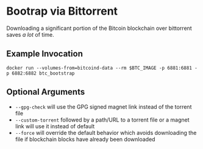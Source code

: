 # Bootrap via Bittorrent

Downloading a significant portion of the Bitcoin blockchain over bittorrent saves *a lot* of time.

## Example Invocation

    docker run --volumes-from=bitcoind-data --rm $BTC_IMAGE -p 6881:6881 -p 6882:6882 btc_bootstrap

## Optional Arguments

* `--gpg-check` will use the GPG signed magnet link instead of the torrent file
* `--custom-torrent` followed by a path/URL to a torrent file or a magnet link will use it instead of default
* `--force` will override the default behavior which avoids downloading the file if blockchain blocks have already been downloaded

